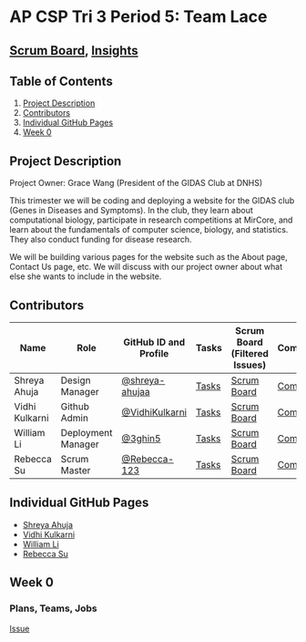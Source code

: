 # AP CSP Tri 3 Period 5: Team Lace
## [Scrum Board](https://github.com/VidhiKulkarni/teamlace/projects/1), [Insights](https://github.com/VidhiKulkarni/teamlace/graphs/contributors)

## Table of Contents
1. [Project Description](https://github.com/VidhiKulkarni/teamlace#project-description)
2. [Contributors](https://github.com/VidhiKulkarni/teamlace#contributors)
3. [Individual GitHub Pages](https://github.com/VidhiKulkarni/teamlace#individual-github-pages)
4. [Week 0](https://github.com/VidhiKulkarni/teamlace#week-0)

## Project Description
Project Owner: Grace Wang (President of the GIDAS Club at DNHS)

This trimester we will be coding and deploying a website for the GIDAS club (Genes in Diseases and Symptoms). In the club, they learn about computational biology, participate
in research competitions at MirCore, and learn about the fundamentals of computer science, biology, and statistics. They also conduct funding for disease research. 

We will be building various pages for the website such as the About page, Contact Us page, etc. We will discuss with our project owner about what else she wants to include in the website.


## Contributors
| Name | Role | GitHub ID and Profile | Tasks | Scrum Board (Filtered Issues) | Commits |
|------|------|-----------------------|-------|-------------------------------|---------|
| Shreya Ahuja | Design Manager | [@shreya-ahujaa](https://github.com/shreya-ahujaa) | [Tasks](https://github.com/VidhiKulkarni/teamlace/issues/assigned/shreya-ahujaa) | [Scrum Board](https://github.com/VidhiKulkarni/teamlace/projects/1?card_filter_query=assignee%3Ashreya-ahujaa) | [Commits](https://github.com/VidhiKulkarni/teamlace/commits?author=shreya-ahujaa) |
| Vidhi Kulkarni | Github Admin | [@VidhiKulkarni](https://github.com/VidhiKulkarni) | [Tasks](https://github.com/VidhiKulkarni/teamlace/issues/assigned/VidhiKulkarni) | [Scrum Board](https://github.com/VidhiKulkarni/teamlace/projects/1?card_filter_query=assignee%3AVidhiKulkarni) | [Commits](https://github.com/VidhiKulkarni/teamlace/commits?author=VidhiKulkarni) |
| William Li | Deployment Manager | [@3ghin5](https://github.com/3ghin5) | [Tasks](https://github.com/VidhiKulkarni/teamlace/issues/assigned/3ghin5) | [Scrum Board](https://github.com/VidhiKulkarni/teamlace/projects/1?card_filter_query=assignee%3A3ghin5) | [Commits](https://github.com/VidhiKulkarni/teamlace/commits?author=3ghin5) |
| Rebecca Su | Scrum Master | [@Rebecca-123](https://github.com/Rebecca-123) | [Tasks](https://github.com/VidhiKulkarni/teamlace/issues/assigned/Rebecca-123) | [Scrum Board](https://github.com/VidhiKulkarni/teamlace/projects/1?card_filter_query=assignee%3Arebecca-123) | [Commits](https://github.com/VidhiKulkarni/teamlace/commits?author=Rebecca-123) |

## Individual GitHub Pages
- [Shreya Ahuja]()
- [Vidhi Kulkarni]()
- [William Li]()
- [Rebecca Su]()

## Week 0
### Plans, Teams, Jobs
[Issue](https://github.com/VidhiKulkarni/teamlace/issues/1)
